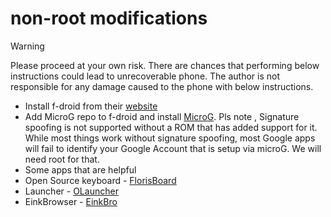 # non-root modifications

> [!WARNING]
> Please proceed at your own risk. There are chances that performing below instructions could lead to unrecoverable phone.
The author is not responsible for any damage caused to the phone with below instructions. 

- Install f-droid from their [website](https://f-droid.org)
- Add MicroG repo to f-droid and install [MicroG](https://microg.org/fdroid.html). Pls note , Signature spoofing is not supported without a ROM that has added support for it. While most things work without signature spoofing, most Google apps will fail to identify your Google Account that is setup via microG. We will need root for that.
- Some apps that are helpful
- Open Source keyboard - [FlorisBoard](https://f-droid.org/en/packages/dev.patrickgold.florisboard)
- Launcher - [OLauncher](https://f-droid.org/en/packages/app.olauncher/)
- EinkBrowser - [EinkBro](https://f-droid.org/en/packages/info.plateaukao.einkbro)



